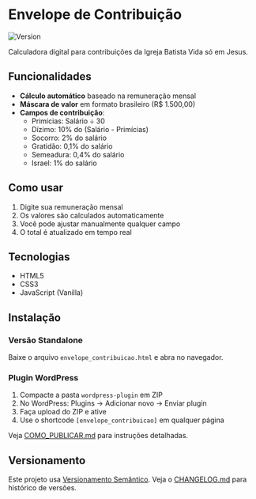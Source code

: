 # Envelope de Contribuição

![Version](https://img.shields.io/badge/version-1.0.3-blue.svg)

Calculadora digital para contribuições da Igreja Batista Vida só em Jesus.

## Funcionalidades

- **Cálculo automático** baseado na remuneração mensal
- **Máscara de valor** em formato brasileiro (R$ 1.500,00)
- **Campos de contribuição**:
  - Primícias: Salário ÷ 30
  - Dízimo: 10% do (Salário - Primícias)
  - Socorro: 2% do salário
  - Gratidão: 0,1% do salário
  - Semeadura: 0,4% do salário
  - Israel: 1% do salário

## Como usar

1. Digite sua remuneração mensal
2. Os valores são calculados automaticamente
3. Você pode ajustar manualmente qualquer campo
4. O total é atualizado em tempo real

## Tecnologias

- HTML5
- CSS3
- JavaScript (Vanilla)

## Instalação

### Versão Standalone
Baixe o arquivo `envelope_contribuicao.html` e abra no navegador.

### Plugin WordPress
1. Compacte a pasta `wordpress-plugin` em ZIP
2. No WordPress: Plugins → Adicionar novo → Enviar plugin
3. Faça upload do ZIP e ative
4. Use o shortcode `[envelope_contribuicao]` em qualquer página

Veja [COMO_PUBLICAR.md](COMO_PUBLICAR.md) para instruções detalhadas.

## Versionamento

Este projeto usa [Versionamento Semântico](https://semver.org/lang/pt-BR/). Veja o [CHANGELOG.md](CHANGELOG.md) para histórico de versões.